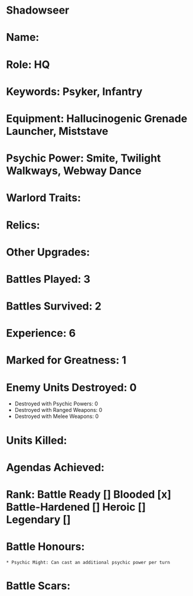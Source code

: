# Shadowseer

# Name: 
# Role: HQ
# Keywords: Psyker, Infantry
# Equipment: Hallucinogenic Grenade Launcher, Miststave
# Psychic Power: Smite, Twilight Walkways, Webway Dance
# Warlord Traits:
# Relics:
# Other Upgrades:

# Battles Played: 3
# Battles Survived: 2
# Experience: 6
# Marked for Greatness: 1
# Enemy Units Destroyed: 0  
  * Destroyed with Psychic Powers: 0 
  * Destroyed with Ranged Weapons: 0 
  * Destroyed with Melee Weapons: 0
# Units Killed: 
# Agendas Achieved:

# Rank: Battle Ready [] Blooded [x] Battle-Hardened [] Heroic [] Legendary []

# Battle Honours: 
    * Psychic Might: Can cast an additional psychic power per turn
# Battle Scars: